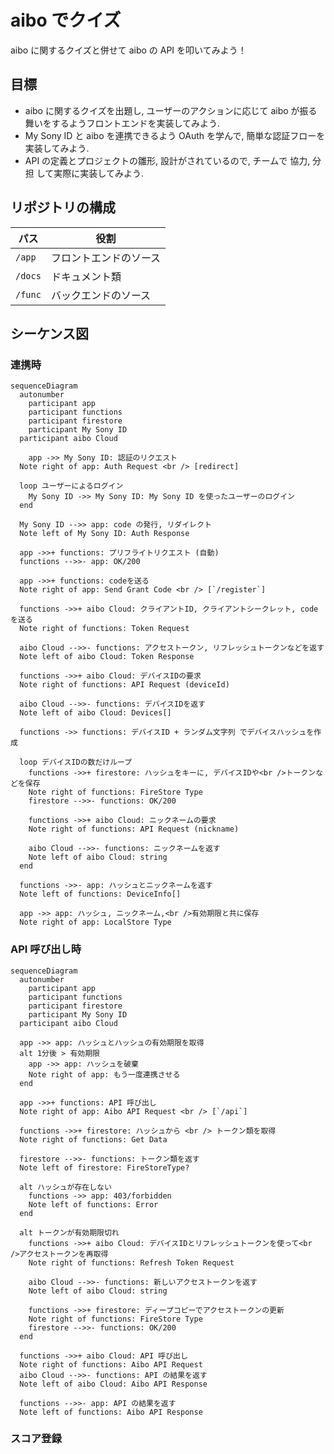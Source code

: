# aibo でクイズ

aibo に関するクイズと併せて aibo の API を叩いてみよう！

## 目標

- aibo に関するクイズを出題し, ユーザーのアクションに応じて aibo が振る舞いをするようフロントエンドを実装してみよう.
- My Sony ID と aibo を連携できるよう OAuth を学んで, 簡単な認証フローを実装してみよう.
- API の定義とプロジェクトの雛形, 設計がされているので, チームで 協力, 分担 して実際に実装してみよう.

## リポジトリの構成

| パス    | 役割                   |
| ------- | ---------------------- |
| `/app`  | フロントエンドのソース |
| `/docs` | ドキュメント類         |
| `/func` | バックエンドのソース   |

## シーケンス図

### 連携時

```mermaid
sequenceDiagram
  autonumber
	participant app
	participant functions
	participant firestore
	participant My Sony ID
  participant aibo Cloud

	app ->> My Sony ID: 認証のリクエスト
  Note right of app: Auth Request <br /> [redirect]

  loop ユーザーによるログイン
    My Sony ID ->> My Sony ID: My Sony ID を使ったユーザーのログイン
  end

  My Sony ID -->> app: code の発行, リダイレクト
  Note left of My Sony ID: Auth Response

  app ->>+ functions: プリフライトリクエスト (自動)
  functions -->>- app: OK/200

  app ->>+ functions: codeを送る
  Note right of app: Send Grant Code <br /> [`/register`]

  functions ->>+ aibo Cloud: クライアントID, クライアントシークレット, codeを送る
  Note right of functions: Token Request

  aibo Cloud -->>- functions: アクセストークン, リフレッシュトークンなどを返す
  Note left of aibo Cloud: Token Response

  functions ->>+ aibo Cloud: デバイスIDの要求
  Note right of functions: API Request (deviceId)

  aibo Cloud -->>- functions: デバイスIDを返す
  Note left of aibo Cloud: Devices[]

  functions ->> functions: デバイスID + ランダム文字列 でデバイスハッシュを作成

  loop デバイスIDの数だけループ
    functions ->>+ firestore: ハッシュをキーに, デバイスIDや<br />トークンなどを保存
    Note right of functions: FireStore Type
    firestore -->>- functions: OK/200

    functions ->>+ aibo Cloud: ニックネームの要求
    Note right of functions: API Request (nickname)

    aibo Cloud -->>- functions: ニックネームを返す
    Note left of aibo Cloud: string
  end

  functions ->>- app: ハッシュとニックネームを返す
  Note left of functions: DeviceInfo[]

  app ->> app: ハッシュ, ニックネーム,<br />有効期限と共に保存
  Note right of app: LocalStore Type
```

### API 呼び出し時

```mermaid
sequenceDiagram
  autonumber
	participant app
	participant functions
	participant firestore
	participant My Sony ID
  participant aibo Cloud

  app ->> app: ハッシュとハッシュの有効期限を取得
  alt 1分後 > 有効期限
    app ->> app: ハッシュを破棄
    Note right of app: もう一度連携させる
  end

  app ->>+ functions: API 呼び出し
  Note right of app: Aibo API Request <br /> [`/api`]

  functions ->>+ firestore: ハッシュから <br /> トークン類を取得
  Note right of functions: Get Data

  firestore -->>- functions: トークン類を返す
  Note left of firestore: FireStoreType?

  alt ハッシュが存在しない
    functions ->> app: 403/forbidden
    Note left of functions: Error
  end

  alt トークンが有効期限切れ
    functions ->>+ aibo Cloud: デバイスIDとリフレッシュトークンを使って<br />アクセストークンを再取得
    Note right of functions: Refresh Token Request

    aibo Cloud -->>- functions: 新しいアクセストークンを返す
    Note left of aibo Cloud: string

    functions ->>+ firestore: ディープコピーでアクセストークンの更新
    Note right of functions: FireStore Type
    firestore -->>- functions: OK/200
  end

  functions ->>+ aibo Cloud: API 呼び出し
  Note right of functions: Aibo API Request
  aibo Cloud -->>- functions: API の結果を返す
  Note left of aibo Cloud: Aibo API Response

  functions -->>- app: API の結果を返す
  Note left of functions: Aibo API Response
```

### スコア登録

```mermaid

```
